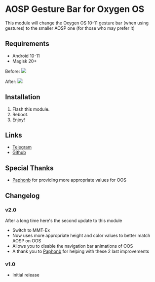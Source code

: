 # AOSP Gesture Bar for Oxygen OS

This module will change the Oxygen OS 10-11 gesture bar (when using gestures) to the smaller AOSP one (for those who may prefer it)

## Requirements
- Android 10-11
- Magisk 20+

Before:
![](https://i.imgur.com/vd1i2tW.png)

After:
![](https://i.imgur.com/QAdxCbd.png)





## Installation
1. Flash this module.
2. Reboot.
3. Enjoy!

## Links
- [Telegram](https://t.me/PannekoX)
- [Github](https://github.com/Magisk-Modules-Repo/aospill)

## Special Thanks
- [Paphonb](https://github.com/paphonb) for providing more appropriate values for OOS


## Changelog
### v2.0
 After a long time here's the second update to this module
- Switch to MMT-Ex
- Now uses more appropriate height and color values to better match AOSP on OOS 
- Allows you to disable the navigation bar animations of OOS
- A thank you to [Paphonb](https://github.com/paphonb) for helping with these 2 last improvements 
 
### v1.0
- Initial release
